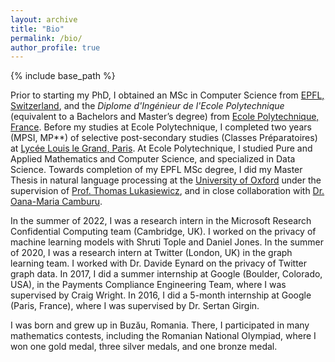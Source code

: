 ```yaml
---
layout: archive
title: "Bio"
permalink: /bio/
author_profile: true
---
```


{% include base_path %}

Prior to starting my PhD, I obtained an MSc in Computer Science from [EPFL, Switzerland](https://www.epfl.ch/en/), and the _Diplome d'Ingénieur de l'Ecole Polytechnique_ (equivalent to a Bachelors and Master’s degree) from [Ecole Polytechnique, France](https://www.polytechnique.edu/en). Before my studies at Ecole Polytechnique, I completed two years (MPSI, MP**) of selective post-secondary studies (Classes Préparatoires) at [Lycée Louis le Grand, Paris](https://en.wikipedia.org/wiki/Lyc%C3%A9e_Louis-le-Grand). At Ecole Polytechnique, I studied Pure and Applied Mathematics and Computer Science, and specialized in Data Science. Towards completion of my EPFL MSc degree, I did my Master Thesis in natural language processing at the [University of Oxford](https://www.ox.ac.uk/) under the supervision of [Prof. Thomas Lukasiewicz](https://www.cs.ox.ac.uk/people/thomas.lukasiewicz/), and in close collaboration with [Dr. Oana-Maria Camburu](https://www.cs.ox.ac.uk/people/oana-maria.camburu/). 

In the summer of 2022, I was a research intern in the Microsoft Research Confidential Computing team (Cambridge, UK). I worked on the privacy of machine learning models with Shruti Tople and Daniel Jones. In the summer of 2020, I was a research intern at Twitter (London, UK) in the graph learning team. I worked with Dr. Davide Eynard on the privacy of Twitter graph data. In 2017, I did a summer internship at Google (Boulder, Colorado, USA), in the Payments Compliance Engineering Team, where I was supervised by Craig Wright. In 2016, I did a 5-month internship at Google (Paris, France), where I was supervised by Dr. Sertan Girgin.

I was born and grew up in Buzău, Romania. There, I participated in many mathematics contests, including the Romanian National Olympiad, where I won one gold medal, three silver medals, and one bronze medal.
